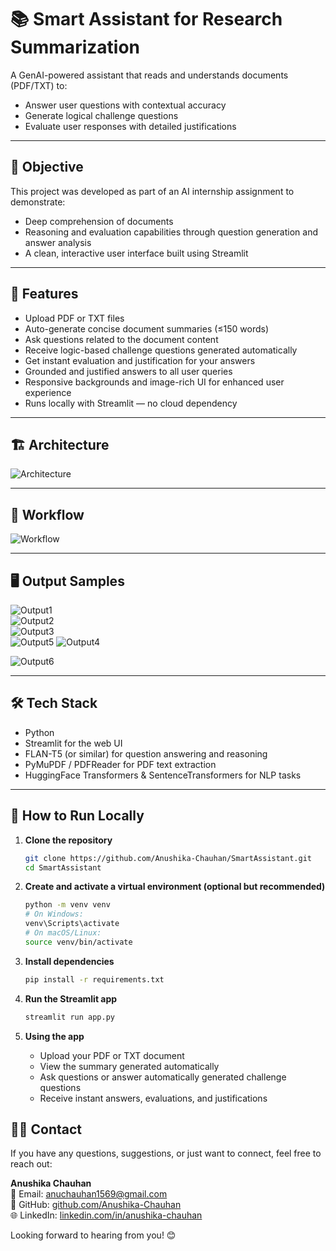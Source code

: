 
# 📚 Smart Assistant for Research Summarization

A GenAI-powered assistant that reads and understands documents (PDF/TXT) to:
- Answer user questions with contextual accuracy
- Generate logical challenge questions
- Evaluate user responses with detailed justifications

---

## 🧠 Objective

This project was developed as part of an AI internship assignment to demonstrate:
- Deep comprehension of documents
- Reasoning and evaluation capabilities through question generation and answer analysis
- A clean, interactive user interface built using Streamlit

---

## 🚀 Features

- Upload PDF or TXT files  
- Auto-generate concise document summaries (≤150 words)  
- Ask questions related to the document content  
- Receive logic-based challenge questions generated automatically  
- Get instant evaluation and justification for your answers  
- Grounded and justified answers to all user queries  
- Responsive backgrounds and image-rich UI for enhanced user experience  
- Runs locally with Streamlit — no cloud dependency

---

## 🏗️ Architecture

![Architecture](assests/architecture.png)

---

## 🔁 Workflow

![Workflow](assests/IMG-20250714-WA0017.jpg)

---

## 🖥️ Output Samples

![Output1](assests/1.png)  
![Output2](assests/2.png)  
![Output3](assests/3.png)  
![Output5](assests/5.png)
![Output4](assests/4.png)  
  
![Output6](assests/6.png)  

---

## 🛠️ Tech Stack

- Python  
- Streamlit for the web UI  
- FLAN-T5 (or similar) for question answering and reasoning  
- PyMuPDF / PDFReader for PDF text extraction  
- HuggingFace Transformers & SentenceTransformers for NLP tasks  

---



## 📂 How to Run Locally

1. **Clone the repository**

   ```bash
   git clone https://github.com/Anushika-Chauhan/SmartAssistant.git
   cd SmartAssistant


2. **Create and activate a virtual environment (optional but recommended)**

   ```bash
   python -m venv venv
   # On Windows:
   venv\Scripts\activate
   # On macOS/Linux:
   source venv/bin/activate
   ```

3. **Install dependencies**

   ```bash
   pip install -r requirements.txt
   ```

4. **Run the Streamlit app**

   ```bash
   streamlit run app.py
   ```

5. **Using the app**

   * Upload your PDF or TXT document
   * View the summary generated automatically
   * Ask questions or answer automatically generated challenge questions
   * Receive instant answers, evaluations, and justifications



## 🙋‍♀️ Contact

If you have any questions, suggestions, or just want to connect, feel free to reach out:

**Anushika Chauhan**  
📧 Email: [anuchauhan1569@gmail.com](mailto:anuchauhan1569@gmail.com)  
🔗 GitHub: [github.com/Anushika-Chauhan](https://github.com/Anushika-Chauhan)  
🌐 LinkedIn: [linkedin.com/in/anushika-chauhan](https://www.linkedin.com/in/anushika-chauhan-0b8365284)

Looking forward to hearing from you! 😊





